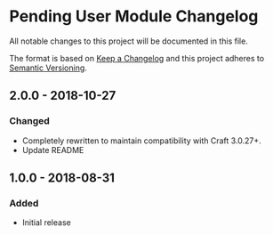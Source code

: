 # Pending User Module Changelog

All notable changes to this project will be documented in this file.

The format is based on [Keep a Changelog](http://keepachangelog.com/) and this project adheres to [Semantic Versioning](http://semver.org/).

## 2.0.0 - 2018-10-27
### Changed
- Completely rewritten to maintain compatibility with Craft 3.0.27+.
- Update README

## 1.0.0 - 2018-08-31
### Added
- Initial release
